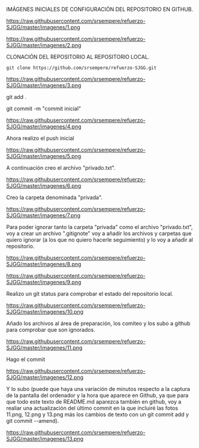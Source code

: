IMÁGENES INICIALES DE CONFIGURACIÓN DEL REPOSITORIO EN GITHUB.

https://raw.githubusercontent.com/srsempere/refuerzo-SJGG/master/imagenes/1.png

https://raw.githubusercontent.com/srsempere/refuerzo-SJGG/master/imagenes/2.png

CLONACIÓN DEL REPOSITORIO AL REPOSITORIO LOCAL.

    git clone https://github.com/srsempere/refuerzo-SJGG.git

https://raw.githubusercontent.com/srsempere/refuerzo-SJGG/master/imagenes/3.png

git add .

git commit -m "commit inicial"

https://raw.githubusercontent.com/srsempere/refuerzo-SJGG/master/imagenes/4.png

Ahora realizo el push inicial

https://raw.githubusercontent.com/srsempere/refuerzo-SJGG/master/imagenes/5.png

A continuación creo el archivo "privado.txt".

https://raw.githubusercontent.com/srsempere/refuerzo-SJGG/master/imagenes/6.png

Creo la carpeta denominada "privada".

https://raw.githubusercontent.com/srsempere/refuerzo-SJGG/master/imagenes/7.png

Para poder ignorar tanto la carpeta "privada" como el archivo "privado.txt", voy a crear un archivo ".gitignote" voy a añadir los archivos y carpetas que quiero ignorar (a los que no quiero hacerle seguimiento) y lo voy a añadir al repositorio.

https://raw.githubusercontent.com/srsempere/refuerzo-SJGG/master/imagenes/8.png

https://raw.githubusercontent.com/srsempere/refuerzo-SJGG/master/imagenes/9.png

Realizo un git status para comprobar el estado del repositorio local.

https://raw.githubusercontent.com/srsempere/refuerzo-SJGG/master/imagenes/10.png

Añado los archivos al área de preparación, los comiteo y los subo a github para comprobar que son ignorados.

https://raw.githubusercontent.com/srsempere/refuerzo-SJGG/master/imagenes/11.png


Hago el commit

https://raw.githubusercontent.com/srsempere/refuerzo-SJGG/master/imagenes/12.png

Y lo subo (puede que haya una variación de minutos respecto a la captura de la pantalla del ordenador y la hora que aparece en Github, ya que para que todo este texto de README.md aparezca también en github, voy a realiar una actualización del último commit en la que incluiré las fotos 11.png, 12.png y 13.png más los cambios de texto con un git commit add y git commit --amend).

https://raw.githubusercontent.com/srsempere/refuerzo-SJGG/master/imagenes/13.png